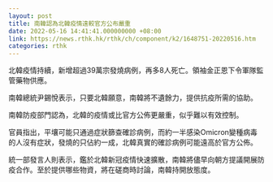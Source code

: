 ```yaml
---
layout: post
title: 南韓認為北韓疫情遠較官方公布嚴重
date: 2022-05-16 14:41:41.000000000 +08:00
link: https://news.rthk.hk/rthk/ch/component/k2/1648751-20220516.htm
categories: rthk
---
```


北韓疫情持續，新增超過39萬宗發燒病例，再多8人死亡。領袖金正恩下令軍隊監管藥物供應。

南韓總統尹錫悅表示，只要北韓願意，南韓將不遺餘力，提供抗疫所需的協助。

南韓防疫部門認為，北韓的疫情或比官方公佈更嚴重，似乎難以有效控制。 

官員指出，平壤可能只通過症狀篩查確診病例，而約一半感染Omicron變種病毒的人沒有症狀，發燒的只佔約一成，北韓真實的確診病例可能遠高於官方公佈。

統一部發言人則表示，鑑於北韓新冠疫情快速擴散，南韓將儘早向朝方提議開展防疫合作。至於提供哪些物資，將在磋商時討論，南韓持開放態度。

